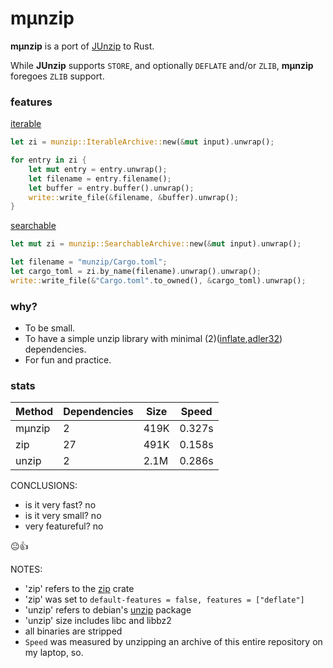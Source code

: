 
# mμnzip

**mμnzip** is a port of [JUnzip](https://github.com/jokkebk/JUnzip) to Rust.

While **JUnzip** supports `STORE`, and optionally `DEFLATE` and/or `ZLIB`, **mμnzip** foregoes `ZLIB` support.

### features

[iterable](examples/iterate.rs)

```rust
let zi = munzip::IterableArchive::new(&mut input).unwrap();

for entry in zi {
    let mut entry = entry.unwrap();
    let filename = entry.filename();
    let buffer = entry.buffer().unwrap();
    write::write_file(&filename, &buffer).unwrap();
}
```

[searchable](examples/search.rs)

```rust
let mut zi = munzip::SearchableArchive::new(&mut input).unwrap();

let filename = "munzip/Cargo.toml";
let cargo_toml = zi.by_name(filename).unwrap().unwrap();
write::write_file(&"Cargo.toml".to_owned(), &cargo_toml).unwrap();
```

### why?

- To be small.
- To have a simple unzip library with minimal (2)([inflate](https://crates.io/crates/inflate),[adler32](https://crates.io/crates/adler32/1.2.0)) dependencies.
- For fun and practice.

### stats

| Method  | Dependencies | Size | Speed   |
| ------- | ------------ | ---- | ------- |
| mμnzip  | 2            | 419K | 0.327s  |
| zip     | 27           | 491K | 0.158s  |
| unzip   | 2            | 2.1M | 0.286s  |

CONCLUSIONS:

- is it very fast? no
- is it very small? no
- very featureful? no

😐👍

NOTES:

- 'zip' refers to the [zip](https://crates.io/crates/zip) crate
- 'zip' was set to `default-features = false, features = ["deflate"]`
- 'unzip' refers to debian's [unzip](https://packages.debian.org/bookworm/unzip) package
- 'unzip' size includes libc and libbz2
- all binaries are stripped
- `Speed` was measured by unzipping an archive of this entire repository on my laptop, so.